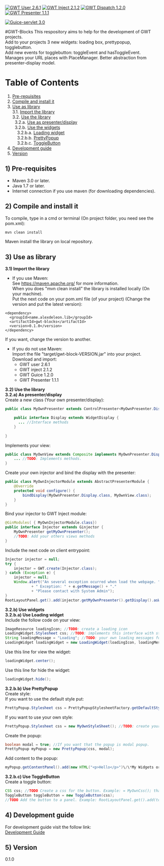 [![GWT User 2.6.1](https://img.shields.io/badge/GWT-2.6.1-43a047.svg)](http://www.gwtproject.org/)
[![GWT Inject 2.1.2](https://img.shields.io/badge/GWT%20Inject-2.1.2-43a047.svg)](https://code.google.com/archive/p/google-gin/)
[![GWT Dispatch 1.2.0](https://img.shields.io/badge/GWT%20Dispatch-1.2.0-43a047.svg)](https://github.com/randombits-org/gwt-dispatch)
[![GWT Presenter 1.1.1](https://img.shields.io/badge/GWT%20Presenter-1.1.1-43a047.svg)](https://code.google.com/archive/p/gwt-presenter/)

[![Guice-servlet 3.0](https://img.shields.io/badge/Guice--servlet-3.0-40c4ff.svg)](https://github.com/google/guice/wiki/Servlets)

#GWT-Blocks
This respository aims to help for the development of GWT projects.  
Add to your projects 3 new widgets: loading box, prettypopup, togglebutton.  
Add new events for togglebutton: toggleEvent and hasToggleEvent.  
Manages your URL places with PlaceManager.
Better abstraction from presenter-display model.

# Table of Contents
1. [Pre-requisites](#pre-requisites)
2. [Compile and install it](#compile)
3. [Use as library](#useAsLibrary)  
  3.1. [Import the library](#importLibrary)  
  3.2. [Use the library](#useLibrary)  
  &nbsp;&nbsp;3.2.a. [Use as presenter/display](#useAsPresenter)  
  &nbsp;&nbsp;3.2.b. [Use the widgets](#useWidgets)  
  &nbsp;&nbsp;&nbsp;&nbsp;3.2.b.a. [Loading widget](#useLoadingWidget)  
  &nbsp;&nbsp;&nbsp;&nbsp;3.2.b.b. [PrettyPopup](#usePrettyPopup)  
  &nbsp;&nbsp;&nbsp;&nbsp;3.2.b.c. [ToggleButton](#useToggleButton)  
4. [Development guide](#developmentGuide)  
5. [Version](#version)  


## 1) Pre-requisites <a name="pre-requisites"></a>
* Maven 3.0 or later.
* Java 1.7 or later.
* Internet connection if you use maven (for downloading dependencies).

## 2) Compile and install it<a name="compile"></a>

To compile, type in a cmd or terminal (On project folder, you need see the pom.xml):
```sh
mvn clean install
```
Maven install the library on local repository.

## 3) Use as library <a name="useAsLibrary"></a>  
**3.1) Import the library**  <a name="importLibrary"></a>  

- If you use Maven:  
See <https://maven.apache.org/> for more information.  
When you does "mvn clean install" the library is installed locally (On your machine).  
Put the next code on your pom.xml file (of your project) (Change the version and put the latest version):  
~~~
<dependency>  
  <groupId>name.alexdeleon.lib</groupId>  
  <artifactId>gwt-blocks</artifactId>  
  <version>0.1.0</version>  
</dependency>  
~~~
If you want, change the version to another.

- If you do not use Maven:  
Import the file "target/gwt-block-VERSION.jar" into your project.  
Download and import:
  * GWT user 2.6.1
  * GWT inject 2.1.2
  * GWT Guice 1.2.0
  * GWT Presenter 1.1.1

**3.2) Use the library**  <a name="useLibrary"></a>  
__3.2.a) As presenter/display__  <a name="useAsPresenter"></a>  
Create a new class (Your own presenter/display):  
~~~java
public class MyOwnPresenter extends ControlPresenter<MyOwnPresenter.Display> {

	public interface Display extends WidgetDisplay {
	  ... //Interface methods
	}
	
}
~~~
Implements your view:  
~~~java
public class MyOwnView extends Composite implements MyOwnPresenter.Display {
	... //TODO: Implements methods.
}
~~~
Create your own injector and bind the display with the presenter:  
~~~java
public class MyOwnInjectorModule extends AbstractPresenterModule {
	@Override
	protected void configure() {
		bindDisplay(MyOwnPresenter.Display.class, MyOwnView.class);
	}
}
~~~
Bind your injector to GWT Inject module:  
~~~java
@GinModules( { MyOwnInjectorModule.class})
public interface Injector extends Ginjector {
	MyOwnPresenter getMyOwnPresenter();
	//TODO: Add your others views methods
}
~~~


Include the next code on client entrypoint:  
~~~java
Injector injector = null;
try {
	injector = GWT.create(Injector.class);
} catch (Exception e) {
	injector = null;
	Window.alert("An several exception ocurred when load the webpage. "
			+ " Exception: " + e.getMessage() + "."
			+ "Please contact with System Admin");
}
RootLayoutPanel.get().add(injector.getMyOwnPresenter().getDisplay().asWidget());
~~~
__3.2.b) Use widgets__ <a name="useWidgets"></a>  
__3.2.b.a) Use Loading widget__  <a name="useLoadingWidget"></a>  
Include the follow code on your view:  
~~~java
ImageResource loadingIcon; //TODO: create a loading icon
LoadingWidget.Stylesheet css; //TODO: implements this interface with styles
String loadingMessage = "Loading"; //TODO: your own loading messages for example in spanish "Cargando"
LoadingWidget loadingWidget = new LoadingWidget(loadingIcon, loadingMessage, css);
~~~
Use this line for view the widget:  
~~~java
loadingWidget.center();
~~~
Use this line for hide the widget:  
~~~java
loadingWidget.hide();  
~~~

__3.2.b.b) Use PrettyPopup__  <a name="usePrettyPopup"></a>  
Create style:  
If you want to use the default style put:  
~~~java
PrettyPopup.Stylesheet css = PrettyPopupStylesheetFactory.getDefaultStylesheet();
~~~
If you want to use your own style:   
~~~java
PrettyPopup.Stylesheet css = new MyOwnStyleSheet(); //TODO: create your own class that implements PrettyPopup.Stylesheet
~~~

Create the popup:  
~~~java
boolean modal = true; //If you want that the popup is modal popup.
PrettyPopup myPopup = new PrettyPopup(css, modal);
~~~
Add content to the popup:  
~~~java
myPopup.getContentPanel().add(new HTML("<p>Hello</p>")\/\*My Widgets or views\*\/);
~~~

__3.2.b.c) Use ToggleButton__  <a name="useToggleButton"></a>  
Create a toggle button:
~~~java
CSS css; //TODO Create a css for the button. Example: = MyOwnCss(); that implements ToggleButton.Stylesheet
ToggleButton toggleButton = new ToggleButton(css);
//TODO Add the button to a panel. Example: RootLayoutPanel.get().add(toggleButton);
~~~

## 4) Development guide <a name="developmentGuide"></a>  

For development guide visit the follow link:  
[Development Guide](https://github.com/oeg-upm/gwt-blocks/wiki/Development-guide)

## 5) Version <a name="version"></a>

0.1.0
